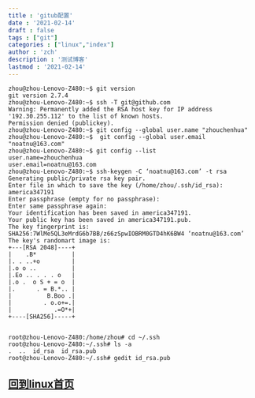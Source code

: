 ```yaml
---
title : 'gitub配置'
date : '2021-02-14'
draft : false
tags : ["git"]
categories : ["linux","index"]
author : 'zch'
description : '测试博客'
lastmod : '2021-02-14'
---
```


	zhou@zhou-Lenovo-Z480:~$ git version
	git version 2.7.4
	zhou@zhou-Lenovo-Z480:~$ ssh -T git@github.com
	Warning: Permanently added the RSA host key for IP address '192.30.255.112' to the list of known hosts.
	Permission denied (publickey).
	zhou@zhou-Lenovo-Z480:~$ git config --global user.name "zhouchenhua"
	zhou@zhou-Lenovo-Z480:~$  git config --global user.email "noatnu@163.com"
	zhou@zhou-Lenovo-Z480:~$ git config --list
	user.name=zhouchenhua
	user.email=noatnu@163.com
	zhou@zhou-Lenovo-Z480:~$ ssh-keygen -C ‘noatnu@163.com’ -t rsa
	Generating public/private rsa key pair.
	Enter file in which to save the key (/home/zhou/.ssh/id_rsa): america347191
	Enter passphrase (empty for no passphrase): 
	Enter same passphrase again: 
	Your identification has been saved in america347191.
	Your public key has been saved in america347191.pub.
	The key fingerprint is:
	SHA256:7WlMe5QL3eMrdG6b7BB/z66zSpwIOBRM0GTD4hK6BW4 ‘noatnu@163.com’
	The key's randomart image is:
	+---[RSA 2048]----+
	|    .B*          |
	|. . ..+o         |
	|.o o ..          |
	|.Eo .. . . . o   |
	|.o .  o S + = o  |
	|.      . = B.*.. |
	|          B.Boo .|
	|         . o.o+=.|
	|            .=O*+|
	+----[SHA256]-----+


	root@zhou-Lenovo-Z480:/home/zhou# cd ~/.ssh
	root@zhou-Lenovo-Z480:~/.ssh# ls -a
	.  ..  id_rsa  id_rsa.pub
	root@zhou-Lenovo-Z480:~/.ssh# gedit id_rsa.pub 
	
	
	
	
	
	
	
	
	
	
	
	
	
	
##  [回到linux首页](../index.md)


